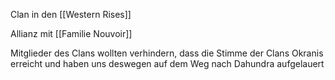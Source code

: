 Clan in den [[Western Rises]]

Allianz mit [[Familie Nouvoir]]

Mitglieder des Clans wollten verhindern, dass die Stimme der Clans Okranis erreicht und haben uns deswegen auf dem Weg nach Dahundra aufgelauert